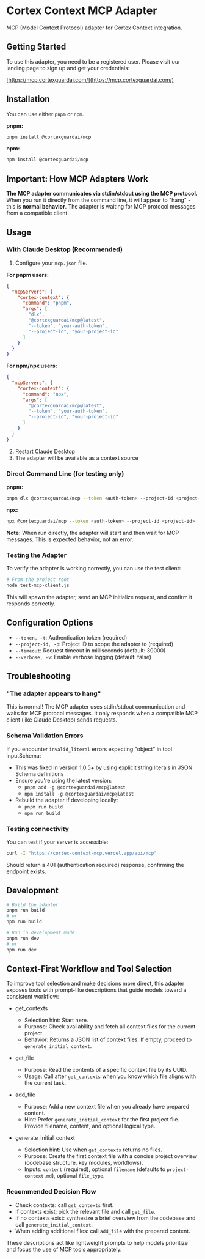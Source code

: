 # Cortex Context MCP Adapter

MCP (Model Context Protocol) adapter for Cortex Context integration.

## Getting Started

To use this adapter, you need to be a registered user. Please visit our landing page to sign up and get your credentials:

[https://mcp.cortexguardai.com/](https://mcp.cortexguardai.com/)

## Installation

You can use either `pnpm` or `npm`.

**pnpm:**
```bash
pnpm install @cortexguardai/mcp
```

**npm:**
```bash
npm install @cortexguardai/mcp
```

## Important: How MCP Adapters Work

**The MCP adapter communicates via stdin/stdout using the MCP protocol.** When you run it directly from the command line, it will appear to "hang" - this is **normal behavior**. The adapter is waiting for MCP protocol messages from a compatible client.

## Usage

### With Claude Desktop (Recommended)

1. Configure your `mcp.json` file.

**For pnpm users:**
```json
{
  "mcpServers": {
    "cortex-context": {
      "command": "pnpm",
      "args": [
        "dlx",
        "@cortexguardai/mcp@latest",
        "--token", "your-auth-token",
        "--project-id", "your-project-id"
      ]
    }
  }
}
```

**For npm/npx users:**
```json
{
  "mcpServers": {
    "cortex-context": {
      "command": "npx",
      "args": [
        "@cortexguardai/mcp@latest",
        "--token", "your-auth-token",
        "--project-id", "your-project-id"
      ]
    }
  }
}
```

2. Restart Claude Desktop
3. The adapter will be available as a context source

### Direct Command Line (for testing only)

**pnpm:**
```bash
pnpm dlx @cortexguardai/mcp --token <auth-token> --project-id <project-id>
```

**npx:**
```bash
npx @cortexguardai/mcp --token <auth-token> --project-id <project-id>
```

**Note:** When run directly, the adapter will start and then wait for MCP messages. This is expected behavior, not an error.

### Testing the Adapter

To verify the adapter is working correctly, you can use the test client:

```bash
# From the project root
node test-mcp-client.js
```

This will spawn the adapter, send an MCP initialize request, and confirm it responds correctly.

## Configuration Options

- `--token, -t`: Authentication token (required) 
- `--project-id, -p`: Project ID to scope the adapter to (required)
- `--timeout`: Request timeout in milliseconds (default: 30000)
- `--verbose, -v`: Enable verbose logging (default: false)

## Troubleshooting

### "The adapter appears to hang"

This is normal! The MCP adapter uses stdin/stdout communication and waits for MCP protocol messages. It only responds when a compatible MCP client (like Claude Desktop) sends requests.

### Schema Validation Errors

If you encounter `invalid_literal` errors expecting "object" in tool inputSchema:
- This was fixed in version 1.0.5+ by using explicit string literals in JSON Schema definitions
- Ensure you're using the latest version:
  - `pnpm add -g @cortexguardai/mcp@latest`
  - `npm install -g @cortexguardai/mcp@latest`
- Rebuild the adapter if developing locally:
  - `pnpm run build`
  - `npm run build`

### Testing connectivity

You can test if your server is accessible:

```bash
curl -I "https://cortex-context-mcp.vercel.app/api/mcp"
```

Should return a 401 (authentication required) response, confirming the endpoint exists.

## Development

```bash
# Build the adapter
pnpm run build
# or
npm run build

# Run in development mode
pnpm run dev
# or
npm run dev
```

## Context-First Workflow and Tool Selection

To improve tool selection and make decisions more direct, this adapter exposes tools with prompt-like descriptions that guide models toward a consistent workflow:

- get_contexts
  - Selection hint: Start here.
  - Purpose: Check availability and fetch all context files for the current project.
  - Behavior: Returns a JSON list of context files. If empty, proceed to `generate_initial_context`.

- get_file
  - Purpose: Read the contents of a specific context file by its UUID.
  - Usage: Call after `get_contexts` when you know which file aligns with the current task.

- add_file
  - Purpose: Add a new context file when you already have prepared content.
  - Hint: Prefer `generate_initial_context` for the first project file. Provide filename, content, and optional logical type.

- generate_initial_context
  - Selection hint: Use when `get_contexts` returns no files.
  - Purpose: Create the first context file with a concise project overview (codebase structure, key modules, workflows).
  - Inputs: `content` (required), optional `filename` (defaults to `project-context.md`), optional `file_type`.

### Recommended Decision Flow

- Check contexts: call `get_contexts` first.
- If contexts exist: pick the relevant file and call `get_file`.
- If no contexts exist: synthesize a brief overview from the codebase and call `generate_initial_context`.
- When adding additional files: call `add_file` with the prepared content.

These descriptions act like lightweight prompts to help models prioritize and focus the use of MCP tools appropriately.
